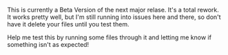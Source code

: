 This is currently a Beta Version of the next major relase.  It's a total rework.  It works pretty well, but I'm still running into issues here and there, so don't have it delete your files until you test them.

Help me test this by running some files through it and letting me know if something isn't as expected!

